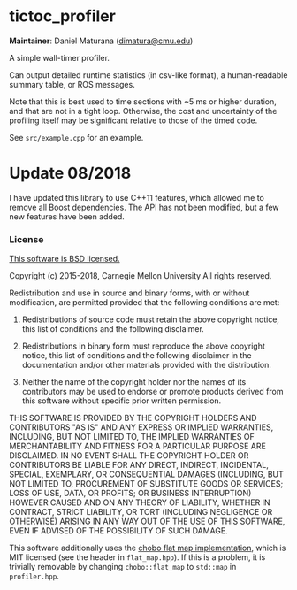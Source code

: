 # tictoc_profiler

**Maintainer**: Daniel Maturana (dimatura@cmu.edu)

A simple wall-timer profiler.

Can output detailed runtime statistics (in csv-like format), a human-readable summary
table, or ROS messages.

Note that this is best used to time sections with ~5 ms or higher duration, and that are not in a tight loop.
Otherwise, the cost and uncertainty of the profiling itself may be significant relative to those of the timed code.

See `src/example.cpp` for an example.

# Update 08/2018

I have updated this library to use C++11 features, which allowed me to remove all Boost dependencies.
The API has not been modified, but a few new features have been added.


### License ###
[This software is BSD licensed.](http://opensource.org/licenses/BSD-3-Clause)

Copyright (c) 2015-2018, Carnegie Mellon University
All rights reserved.

Redistribution and use in source and binary forms, with or without modification, are permitted provided that the following conditions are met:

1. Redistributions of source code must retain the above copyright notice, this list of conditions and the following disclaimer.

2. Redistributions in binary form must reproduce the above copyright notice, this list of conditions and the following disclaimer in the documentation and/or other materials provided with the distribution.

3. Neither the name of the copyright holder nor the names of its contributors may be used to endorse or promote products derived from this software without specific prior written permission.

THIS SOFTWARE IS PROVIDED BY THE COPYRIGHT HOLDERS AND CONTRIBUTORS "AS IS" AND ANY EXPRESS OR IMPLIED WARRANTIES, INCLUDING, BUT NOT LIMITED TO, THE IMPLIED WARRANTIES OF MERCHANTABILITY AND FITNESS FOR A PARTICULAR PURPOSE ARE DISCLAIMED. IN NO EVENT SHALL THE COPYRIGHT HOLDER OR CONTRIBUTORS BE LIABLE FOR ANY DIRECT, INDIRECT, INCIDENTAL, SPECIAL, EXEMPLARY, OR CONSEQUENTIAL DAMAGES (INCLUDING, BUT NOT LIMITED TO, PROCUREMENT OF SUBSTITUTE GOODS OR SERVICES; LOSS OF USE, DATA, OR PROFITS; OR BUSINESS INTERRUPTION) HOWEVER CAUSED AND ON ANY THEORY OF LIABILITY, WHETHER IN CONTRACT, STRICT LIABILITY, OR TORT (INCLUDING NEGLIGENCE OR OTHERWISE) ARISING IN ANY WAY OUT OF THE USE OF THIS SOFTWARE, EVEN IF ADVISED OF THE POSSIBILITY OF SUCH DAMAGE.

This software additionally uses the [chobo flat map
implementation](https://github.com/Chobolabs/chobo-shl), which is MIT licensed
(see the header in `flat_map.hpp`). If this is a problem, it is trivially
removable by changing `chobo::flat_map` to `std::map` in `profiler.hpp`.
